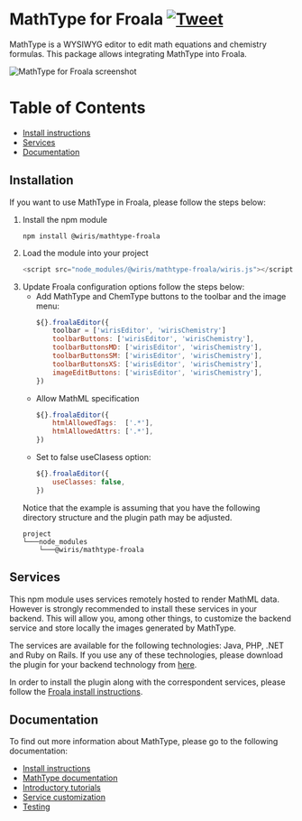 
MathType for Froala [![Tweet](https://img.shields.io/twitter/url/http/shields.io.svg?style=social)](https://twitter.com/wirismath)
===================================

MathType is a WYSIWYG editor to edit math equations and chemistry formulas. This package allows integrating MathType into Froala.

![MathType for Froala screenshot](http://www.wiris.com/en/system/files/froala_wiris.png)

# Table of Contents
- [Install instructions](#install-instructions)
- [Services](#services)
- [Documentation](#documentation)

## Installation
If you want to use MathType in Froala, please follow the steps below:

1. Install the npm module
    ```
    npm install @wiris/mathtype-froala
    ```
2. Load the module into your project
    ```js
    <script src="node_modules/@wiris/mathtype-froala/wiris.js"></script>
    ```
3. Update Froala configuration options follow the steps below:
    * Add MathType and ChemType buttons to the toolbar and the image menu:
        ```js
        ${}.froalaEditor({
            toolbar = ['wirisEditor', 'wirisChemistry']
            toolbarButtons: ['wirisEditor', 'wirisChemistry'],
            toolbarButtonsMD: ['wirisEditor', 'wirisChemistry'],
            toolbarButtonsSM: ['wirisEditor', 'wirisChemistry'],
            toolbarButtonsXS: ['wirisEditor', 'wirisChemistry'],
            imageEditButtons: ['wirisEditor', 'wirisChemistry'],
        })
        ```
    * Allow MathML specification
        ```js
        ${}.froalaEditor({
            htmlAllowedTags:  ['.*'],
            htmlAllowedAttrs: ['.*'],
        })
        ```
    * Set to false useClasess option:
        ```js
        ${}.froalaEditor({
            useClasses: false,
        })
        ```
    Notice that the example is assuming that you have the following directory structure and the plugin path may be adjusted.
    ```
    project
    └───node_modules
        └───@wiris/mathtype-froala
    ```
## Services

This npm module uses services remotely hosted to render MathML data. However is strongly recommended to install these services in your backend. This will allow you, among other things, to customize the backend service and store locally the images generated by MathType.

The services are available for the following technologies: Java, PHP, .NET and Ruby on Rails. If you use any of these technologies, please download the plugin for your backend technology from [here](http://www.wiris.com/plugins/froala/download).

In order to install the plugin along with the correspondent services, please follow the [Froala install instructions](http://docs.wiris.com/en/mathtype/mathtype_web/integrations/html/froala).

## Documentation
To find out more information about MathType, please go to the following documentation:

* [Install instructions](http://docs.wiris.com/en/mathtype/mathtype_web/integrations/html/froala)
* [MathType documentation](http://docs.wiris.com/en/mathtype/mathtype_web/start)
* [Introductory tutorials](http://docs.wiris.com/en/mathtype/mathtype_web/intro_tutorials)
* [Service customization](http://docs.wiris.com/en/mathtype/mathtype_web/integrations/config-table)
* [Testing](http://docs.wiris.com/en/mathtype/mathtype_web/integrations/html/plugins-test)